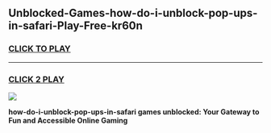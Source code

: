 
## Unblocked-Games-how-do-i-unblock-pop-ups-in-safari-Play-Free-kr60n
<h3>
<a href="https://premium76.site?title=how-do-i-unblock-pop-ups-in-safari&ref=12A">CLICK TO PLAY</a></h3>
<hr>

<h3>
<a href="https://premium76.site?title=how-do-i-unblock-pop-ups-in-safari&ref=12A">CLICK 2 PLAY</a>
  
</h3>

<a href="https://premium76.site?title=how-do-i-unblock-pop-ups-in-safari&ref=12A"><img src="https://clearcache.store/games.png"></a>


**how-do-i-unblock-pop-ups-in-safari games unblocked: Your Gateway to Fun and Accessible Online Gaming**
